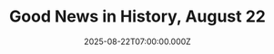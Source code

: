 ---
title: "Good News in History, August 22"
date: 2025-08-22T07:00:00.000Z
category: Human Kindness
externalLink: "https://www.goodnewsnetwork.org/events060822/"
image: ""
excerpt: "75 years ago today, Althea Gibson became the first black competitor in international tennis, after US officials, bowing to pressure, invited the 23-year-old to play in the National Championships (now the US Open). Born in South Carolina to sharecropper parents who moved to Harlem when Althea was six, their neighbors took up a collection to […] The post Good News…"
---